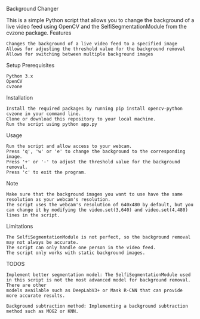 Background Changer

This is a simple Python script that allows you to change the background of a live video feed using OpenCV and the SelfiSegmentationModule from the cvzone package.
Features

    Changes the background of a live video feed to a specified image
    Allows for adjusting the threshold value for the background removal
    Allows for switching between multiple background images

Setup
Prerequisites

    Python 3.x
    OpenCV
    cvzone

Installation

    Install the required packages by running pip install opencv-python cvzone in your command line.
    Clone or download this repository to your local machine.
    Run the script using python app.py

Usage

    Run the script and allow access to your webcam.
    Press 'q', 'w' or 'e' to change the background to the corresponding image.
    Press '+' or '-' to adjust the threshold value for the background removal.
    Press 'c' to exit the program.

Note

    Make sure that the background images you want to use have the same resolution as your webcam's resolution.
    The script uses the webcam's resolution of 640x480 by default, but you can change it by modifying the video.set(3,640) and video.set(4,480) lines in the script.

Limitations

    The SelfiSegmentationModule is not perfect, so the background removal may not always be accurate.
    The script can only handle one person in the video feed.
    The script only works with static background images.

TODOS

    Implement better segmentation model: The SelfiSegmentationModule used in this script is not the most advanced model for background removal. There are other     
    models available such as DeepLabV3+ or Mask R-CNN that can provide more accurate results.

    Background subtraction method: Implementing a background subtraction method such as MOG2 or KNN.
